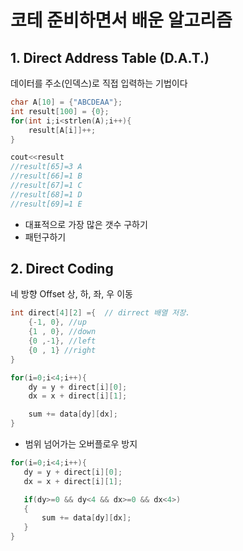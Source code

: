 # 코테 준비하면서 배운 알고리즘

## 1. Direct Address Table (D.A.T.)

데이터를 주소(인덱스)로 직접 입력하는 기법이다

```c++
char A[10] = {"ABCDEAA"};
int result[100] = {0};
for(int i;i<strlen(A);i++){
    result[A[i]]++;
}

cout<<result
//result[65]=3 A
//result[66]=1 B
//result[67]=1 C
//result[68]=1 D
//result[69]=1 E
```

- 대표적으로 가장 많은 갯수 구하기
- 패턴구하기 

## 2.  Direct Coding

네 방향 Offset 상, 하, 좌, 우 이동

```c++
int direct[4][2] ={  // dirrect 배열 저장.
    {-1, 0}, //up
    {1 , 0}, //down
    {0 ,-1}, //left
    {0 , 1} //right
}

for(i=0;i<4;i++){
    dy = y + direct[i][0];
    dx = x + direct[i][1];

    sum += data[dy][dx];
}
```

 - 범위 넘어가는 오버플로우 방지

 ```c++
 for(i=0;i<4;i++){
    dy = y + direct[i][0];
    dx = x + direct[i][1];

    if(dy>=0 && dy<4 && dx>=0 && dx<4>)
    {
        sum += data[dy][dx];
    }
}

